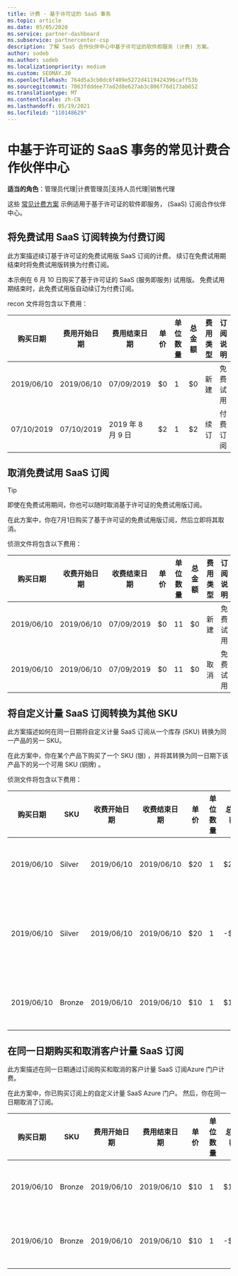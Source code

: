```yaml
---
title: 计费 - 基于许可证的 SaaS 事务
ms.topic: article
ms.date: 05/05/2020
ms.service: partner-dashboard
ms.subservice: partnercenter-csp
description: 了解 SaaS 合作伙伴中心中基于许可证的软件即服务 (计费) 方案。
author: sodeb
ms.author: sodeb
ms.localizationpriority: medium
ms.custom: SEOMAY.20
ms.openlocfilehash: 764d5a3cb0dc6f409e5272d4119424396caff53b
ms.sourcegitcommit: 7063fdddee77ad2d8e627ab3c806f76d173ab652
ms.translationtype: MT
ms.contentlocale: zh-CN
ms.lasthandoff: 05/19/2021
ms.locfileid: "110148629"
---
```

# <a name="common-billing-scenarios-for-license-based-saas-transactions-in-partner-center"></a>中基于许可证的 SaaS 事务的常见计费合作伙伴中心

**适当的角色**：管理员代理|计费管理员|支持人员代理|销售代理


这些 [常见计费方案](common-billing-scenarios.md) 示例适用于基于许可证的软件即服务， (SaaS) 订阅合作伙伴中心。

## <a name="convert-a-free-trial-saas-subscription-to-a-paid-subscription"></a>将免费试用 SaaS 订阅转换为付费订阅

此方案描述续订基于许可证的免费试用版 SaaS 订阅的计费。 续订在免费试用期结束时将免费试用版转换为付费订阅。

本示例在 6 月 10 日购买了基于许可证的 SaaS (服务即服务) 试用版。 免费试用期结束时，此免费试用版自动续订为付费订阅。

recon 文件将包含以下费用：

| 购买日期 | 费用开始日期 | 费用结束日期 | 单价 | 单位数量 | 总金额 | 费用类型 | 订阅说明 |
| ------------- | ----------------- | --------------- | ---------- | ------------- | ------------ | ----------- | ----------------- |
| 2019/06/10 | 2019/06/10 | 07/09/2019 | $0 | 1 | $0 | 新建 | 免费试用 |
| 07/10/2019 | 07/10/2019 | 2019 年 8 月 9 日 | $2 | 1 | $2 | 续订 | 付费订阅 |

## <a name="cancel-a-free-trial-saas-subscription"></a>取消免费试用 SaaS 订阅

> [!TIP]
> 即使在免费试用期间，你也可以随时取消基于许可证的免费试用版订阅。

在此方案中，你在7月1日购买了基于许可证的免费试用版订阅，然后立即将其取消。

侦测文件将包含以下费用：

| 购买日期 | 收费开始日期 | 收费结束日期 | 单价 | 单位数量 | 总金额 | 费用类型 | 订阅说明 |
| ------------- | ----------------- | --------------- | ---------- | ------------- | ------------ | ----------- | ----------------- |
| 2019/06/10 | 2019/06/10 | 07/09/2019 | $0 | 11 | $0 | 新建 | 免费试用 |
| 2019/06/10 | 2019/06/10 | 07/09/2019 | $0 | 11 | $0 | 取消 | 免费试用 |

## <a name="convert-custom-meter-saas-subscription-to-another-sku"></a>将自定义计量 SaaS 订阅转换为其他 SKU

此方案描述如何在同一日期将自定义计量 SaaS 订阅从一个库存 (SKU) 转换为同一产品的另一 SKU。

在此方案中，你在某个产品下购买了一个 SKU (银) ，并将其转换为同一日期下该产品下的另一个可用 SKU (铜牌) 。

侦测文件将包含以下费用：

| 购买日期 | SKU | 收费开始日期 | 收费结束日期 | 单价 | 单位数量 | 总金额 | 费用类型 | 订阅说明 |
| ------------- | ----------------- | ----------------- | --------------- | ---------- | ------------- | ------------ | ----------- | ----------------- |
| 2019/06/10 | Silver | 2019/06/10 | 2019/06/10 | $20 | 1 | $20 | 新建 | 自定义计量 SaaS 订阅 |
| 2019/06/10 | Silver | 2019/06/10 | 2019/06/10 | $20 | 1 | -$20 | 转换 | 自定义计量 SaaS 订阅的按比例 rebill |
| 2019/06/10 | Bronze | 2019/06/10 | 2019/06/10 | $10 | 1 | $10 | 转换 | 自定义计量 SaaS 订阅 |

## <a name="purchase-and-cancel-a-customer-meter-saas-subscription-on-same-date"></a>在同一日期购买和取消客户计量 SaaS 订阅

此方案描述在同一日期通过订阅购买和取消的客户计量 SaaS 订阅Azure 门户计费。

在此方案中，你已购买订阅上的自定义计量 SaaS Azure 门户。 然后，你在同一日期取消了订阅。

| 购买日期 | SKU | 费用开始日期 | 费用结束日期 | 单价 | 单位数量 | 总金额 | 费用类型 | 订阅说明 |
| ------------- | ------------- |----------------- | --------------- | ---------- | ------------- | ------------ | ----------- | ----------------- |
| 2019/06/10 | Bronze | 2019/06/10 | 2019/06/10 | $10 | 1 | $10 | 新建 | 自定义计量 SaaS 订阅 |
| 2019/06/10 | Bronze | 2019/06/10 | 2019/06/10 | $10 | 1 | -$10 | CancelImmediate | 自定义计量 SaaS 订阅 |

